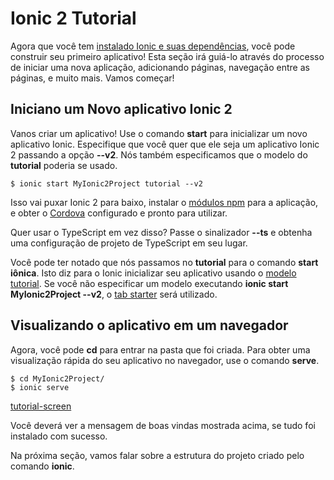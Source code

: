 # Ionic 2 Tutorial

Agora que você tem [instalado Ionic e suas dependências](chapters/01-introducao/01b-instalation.md), você pode construir seu primeiro aplicativo! Esta seção irá guiá-lo através do processo de iniciar uma nova aplicação, adicionando páginas, navegação entre as páginas, e muito mais. Vamos começar!

## Iniciano um Novo aplicativo Ionic 2

Vanos criar um aplicativo! Use o comando **start** para inicializar um novo aplicativo Ionic. Especifique que você quer que ele seja um aplicativo Ionic 2 passando a opção **--v2**.  Nós também especificamos que o modelo do **tutorial** poderia se usado.
```
$ ionic start MyIonic2Project tutorial --v2
```
    
Isso vai puxar Ionic 2 para baixo, instalar o [módulos npm](ionic2-docs/glossario.md) para a aplicação, e obter o [Cordova](ionic2-docs/glossario.md) configurado e pronto para utilizar.

Quer usar o TypeScript em vez disso? Passe o sinalizador **--ts** e obtenha uma configuração de projeto de TypeScript em seu lugar.

Você pode ter notado que nós passamos no **tutorial** para o comando **start iônica**. Isto diz para o Ionic inicializar seu aplicativo usando o [modelo tutorial](https://github.com/driftyco/ionic2-starter-tutorial). Se você não especificar um modelo executando **ionic start MyIonic2Project --v2**, o [tab starter](https://github.com/driftyco/ionic2-starter-tabs) será utilizado.

## Visualizando o aplicativo em um navegador

Agora, você pode **cd** para entrar na pasta que foi criada. Para obter uma visualização rápida do seu aplicativo no navegador, use o comando **serve**.
```
$ cd MyIonic2Project/
$ ionic serve
```

[tutorial-screen](#/tutorial-screen.png)

Você deverá ver a mensagem de boas vindas mostrada acima, se tudo foi instalado com sucesso.

Na próxima seção, vamos falar sobre a estrutura do projeto criado pelo comando **ionic**.
